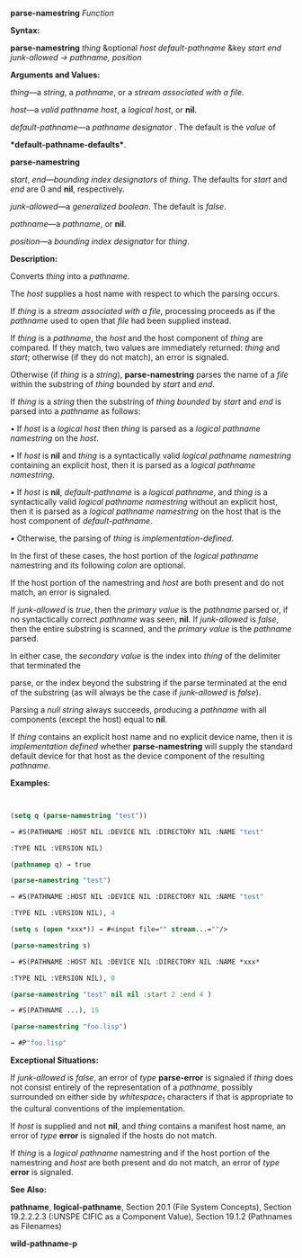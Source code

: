 **parse-namestring** *Function* 



**Syntax:** 



**parse-namestring** *thing* &amp;optional *host default-pathname* &amp;key *start end junk-allowed → pathname, position* 



**Arguments and Values:** 



*thing*—a *string*, a *pathname*, or a *stream associated with a file*. 



*host*—a *valid pathname host*, a *logical host*, or **nil**. 



*default-pathname*—a *pathname designator* . The default is the *value* of 



**\*default-pathname-defaults\***. 







 



 



**parse-namestring** 



*start*, *end*—*bounding index designators* of *thing*. The defaults for *start* and *end* are 0 and **nil**, respectively. 



*junk-allowed*—a *generalized boolean*. The default is *false*. 



*pathname*—a *pathname*, or **nil**. 



*position*—a *bounding index designator* for *thing*. 



**Description:** 



Converts *thing* into a *pathname*. 



The *host* supplies a host name with respect to which the parsing occurs. 



If *thing* is a *stream associated with a file*, processing proceeds as if the *pathname* used to open that *file* had been supplied instead. 



If *thing* is a *pathname*, the *host* and the host component of *thing* are compared. If they match, two values are immediately returned: *thing* and *start*; otherwise (if they do not match), an error is signaled. 



Otherwise (if *thing* is a *string*), **parse-namestring** parses the name of a *file* within the substring of *thing* bounded by *start* and *end*. 



If *thing* is a *string* then the substring of *thing bounded* by *start* and *end* is parsed into a *pathname* as follows: 



*•* If *host* is a *logical host* then *thing* is parsed as a *logical pathname namestring* on the *host*. 



*•* If *host* is **nil** and *thing* is a syntactically valid *logical pathname namestring* containing an explicit host, then it is parsed as a *logical pathname namestring*. 



*•* If *host* is **nil**, *default-pathname* is a *logical pathname*, and *thing* is a syntactically valid *logical pathname namestring* without an explicit host, then it is parsed as a *logical pathname namestring* on the host that is the host component of *default-pathname*. 



*•* Otherwise, the parsing of *thing* is *implementation-defined*. 



In the first of these cases, the host portion of the *logical pathname* namestring and its following *colon* are optional. 



If the host portion of the namestring and *host* are both present and do not match, an error is signaled. 



If *junk-allowed* is *true*, then the *primary value* is the *pathname* parsed or, if no syntactically correct *pathname* was seen, **nil**. If *junk-allowed* is *false*, then the entire substring is scanned, and the *primary value* is the *pathname* parsed. 



In either case, the *secondary value* is the index into *thing* of the delimiter that terminated the 



 



 



parse, or the index beyond the substring if the parse terminated at the end of the substring (as will always be the case if *junk-allowed* is *false*). 



Parsing a *null string* always succeeds, producing a *pathname* with all components (except the host) equal to **nil**. 



If *thing* contains an explicit host name and no explicit device name, then it is *implementation defined* whether **parse-namestring** will supply the standard default device for that host as the device component of the resulting *pathname*. 



**Examples:**
```lisp
 

(setq q (parse-namestring "test")) 

→ #S(PATHNAME :HOST NIL :DEVICE NIL :DIRECTORY NIL :NAME "test" 

:TYPE NIL :VERSION NIL) 

(pathnamep q) → true 

(parse-namestring "test") 

→ #S(PATHNAME :HOST NIL :DEVICE NIL :DIRECTORY NIL :NAME "test" 

:TYPE NIL :VERSION NIL), 4 

(setq s (open *xxx*)) → #<input file="" stream...=""/> 

(parse-namestring s) 

→ #S(PATHNAME :HOST NIL :DEVICE NIL :DIRECTORY NIL :NAME *xxx* 

:TYPE NIL :VERSION NIL), 0 

(parse-namestring "test" nil nil :start 2 :end 4 ) 

→ #S(PATHNAME ...), 15 

(parse-namestring "foo.lisp") 

→ #P"foo.lisp" 


```
**Exceptional Situations:** 



If *junk-allowed* is *false*, an error of *type* **parse-error** is signaled if *thing* does not consist entirely of the representation of a *pathname*, possibly surrounded on either side by *whitespace*<sub>1</sub> characters if that is appropriate to the cultural conventions of the implementation. 



If *host* is supplied and not **nil**, and *thing* contains a manifest host name, an error of *type* **error** is signaled if the hosts do not match. 



If *thing* is a *logical pathname* namestring and if the host portion of the namestring and *host* are both present and do not match, an error of *type* **error** is signaled. 



**See Also:** 



**pathname**, **logical-pathname**, Section 20.1 (File System Concepts), Section 19.2.2.2.3 (:UNSPE CIFIC as a Component Value), Section 19.1.2 (Pathnames as Filenames) 







 



 



**wild-pathname-p** 



